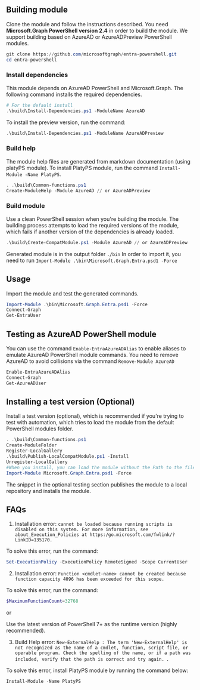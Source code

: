 ## Building module

Clone the module and follow the instructions described. You need **Microsoft.Graph PowerShell version 2.4** in order to build the module. We support building based on AzureAD or AzureADPreview PowerShell modules.

```powershell
git clone https://github.com/microsoftgraph/entra-powershell.git
cd entra-powershell
```

### Install dependencies

This module depends on AzureAD PowerShell and Microsoft.Graph. The following command installs the required dependencies.

```powershell
# For the default install
.\build\Install-Dependencies.ps1 -ModuleName AzureAD
```
To install the preview version, run the command:

```powershell
.\build\Install-Dependencies.ps1 -ModuleName AzureADPreview
```
### Build help
The module help files are generated from markdown documentation (using platyPS module). To install PlatyPS module, run the command `Install-Module -Name PlatyPS`.

```powershell
. .\build\Common-functions.ps1
Create-ModuleHelp -Module AzureAD // or AzureADPreview
```
### Build module
Use a clean PowerShell session when you're building the module. The building process attempts to load the required versions of the module, which fails if another version of the dependencies is already loaded.

```powershell
.\build\Create-CompatModule.ps1 -Module AzureAD // or AzureADPreview
```

Generated module is in the output folder `./bin`
In order to import it, you need to run `Import-Module .\bin\Microsoft.Graph.Entra.psd1 -Force`

## Usage

Import the module and test the generated commands.

```powershell
Import-Module .\bin\Microsoft.Graph.Entra.psd1 -Force
Connect-Graph
Get-EntraUser
```

## Testing as AzureAD PowerShell module

You can use the command `Enable-EntraAzureADAlias` to enable aliases to emulate AzureAD PowerShell module commands. You need to remove AzureAD to avoid collisions via the command `Remove-Module AzureAD`

```powershell
Enable-EntraAzureADAlias
Connect-Graph
Get-AzureADUser
```

## Installing a test version (Optional)

Install a test version (optional), which is recommended if you're trying to test with automation, which tries to load the module from the default PowerShell modules folder.

```powershell
. .\build\Common-functions.ps1
Create-ModuleFolder
Register-LocalGallery
.\build\Publish-LocalCompatModule.ps1 -Install
Unregister-LocalGallery
#When you install, you can load the module without the Path to the files.
Import-Module Microsoft.Graph.Entra.psd1 -Force
```

The snippet in the optional testing section publishes the module to a local repository and installs the module.

## FAQs

1. Installation error: `cannot be loaded because running scripts is disabled on this system. For more information, see about_Execution_Policies at https:/go.microsoft.com/fwlink/?LinkID=135170.`

To solve this error, run the command:

```powershell
Set-ExecutionPolicy -ExecutionPolicy RemoteSigned -Scope CurrentUser
```

2. Installation error: `Function <cmdlet-name> cannot be created because function capacity 4096 has been exceeded for this scope.`

To solve this error, run the command:

```powershell
$MaximumFunctionCount=32768
```

or

Use the latest version of PowerShell 7+ as the runtime version (highly recommended).

3. Build Help error: `New-ExternalHelp : The term 'New-ExternalHelp' is not recognized as the name of a cmdlet, function, script file, or operable program. Check the spelling of the name, or if a path was included, verify that the path is correct and try again. `.

To solve this error, install PlatyPS module by running the command below:

```powershell
Install-Module -Name PlatyPS
```
